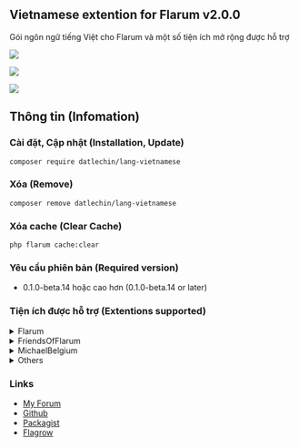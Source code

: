 ## Vietnamese extention for Flarum v2.0.0
Gói ngôn ngữ tiếng Việt cho Flarum và một số tiện ích mở rộng được hỗ trợ

![](https://img.shields.io/badge/license-MIT-blue.svg)

![](https://img.shields.io/packagist/v/datlechin/lang-vietnamese.svg)

![](https://img.shields.io/packagist/dt/datlechin/lang-vietnamese.svg)

## Thông tin (Infomation)
### Cài đặt, Cập nhật (Installation, Update)
`composer require datlechin/lang-vietnamese`

### Xóa (Remove)
`composer remove datlechin/lang-vietnamese`

### Xóa cache (Clear Cache)
`php flarum cache:clear`

### Yêu cầu phiên bản (Required version)
- 0.1.0-beta.14 hoặc cao hơn (0.1.0-beta.14 or later)

### Tiện ích được hỗ trợ (Extentions supported)
<details>
  <summary>Flarum</summary>
  <ul>
    <li>Akismet</li>
    <li>Approval</li>
    <li>Auth Facebook</li>
    <li>Auth Github</li>
    <li>Auth Twitter</li>
    <li>Emoji</li>
    <li>Flags</li>
    <li>Likes</li>
    <li>Lock</li>
    <li>Markdown</li>
    <li>Mentions</li>
    <li>Pusher</li>
    <li>Statistics</li>
    <li>Sticky</li>
    <li>Supcriptions</li>
    <li>Suspend</li>
    <li>Tags</li>
  <ul>
</details>
    
<details>
  <summary>FriendsOfFlarum</summary>
  <ul>
    <li><a href="https://extiverse.com/extension/fof/formatting">Formatting</a></li>
    <li><a href="https://extiverse.com/extension/fof/user-bio">User Bio</a></li>
    <li><a href="https://extiverse.com/extension/fof/links">Links</a></li>
    <li><a href="https://extiverse.com/extension/fof/pages">Pages</a></li>
    <li><a href="https://extiverse.com/extension/fof/polls">Polls</a></li>
    <li><a href="https://extiverse.com/extension/fof/byobu">Byōbu</a></li>
    <li><a href="https://extiverse.com/extension/fof/merge-discussions">Merge Discussions</a></li>
    <li><a href="https://extiverse.com/extension/fof/reactions">Reactions</a></li>
    <li><a href="https://extiverse.com/extension/fof/follow-tags">Follow Tags</a></li>
    <li><a href="https://extiverse.com/extension/fof/user-directory">User Directory</a></li>
    <li><a href="https://extiverse.com/extension/fof/upload">Upload</a></li>
    <li><a href="https://extiverse.com/extension/fof/spamblock">Spamblock</a></li>
    <li><a href="https://extiverse.com/extension/fof/drafts">Drafts</a></li>
    <li><a href="https://extiverse.com/extension/fof/recaptcha">reCAPTCHA</a></li>
    <li><a href="https://extiverse.com/extension/fof/socialprofile">Social Profile</a></li>
    <li><a href="https://extiverse.com/extension/fof/best-answer">Best Answer</a></li>
    <li><a href="https://extiverse.com/extension/fof/nightmode">Night Mode</a></li>
    <li><a href="https://extiverse.com/extension/fof/share-social">Share Social</a></li>
    <li><a href="https://extiverse.com/extension/fof/secure-https">Secure HTTPS</a></li>
    <li><a href="https://extiverse.com/extension/fof/username-request">Username Request</a></li>
    <li><a href="https://extiverse.com/extension/fof/transliterator">URL Transliterator</a></li>
    <li><a href="https://extiverse.com/extension/fof/moderator-notes">Moderator Notes</a></li>
    <li><a href="https://extiverse.com/extension/fof/ban-ips">Ban IPs</a></li>
  </ul> 
</details>

<details>
  <summary>MichaelBelgium</summary>
  <ul>
    <li><a href="https://extiverse.com/extension/michaelbelgium/flarum-discussion-views">Discussion views</a></li>
    <li><a href="https://extiverse.com/extension/michaelbelgium/flarum-profile-views">Profile views</a></li>
  </ul> 
</details>

<details>
  <summary>Others</summary>
  <ul>
    <li><a href="https://extiverse.com/extension/clarkwinkelmann/flarum-ext-emojionearea">Emoji Picker</a></li>
    <li><a href="https://extiverse.com/extension/the-turk/flarum-welcome-widgets">Welcome Widgets</a></li>
    <li><a href="https://extiverse.com/extension/flagrow/ads">Flagrow Ads</a></li>
    <li><a href="https://extiverse.com/extension/reflar/level-ranks">ReFlar Level Ranks</a></li>
    <li><a href="https://extiverse.com/extension/askvortsov/flarum-categories">Flarum Categories</a></li>
    <li><a href="https://extiverse.com/extension/xelson/flarum-ext-chat">Neon Chat</a></li>
    <li><a href="https://extiverse.com/extension/jslirola/flarum-ext-login2seeplus">Login2SeePlus</a></li>
  </ul> 
</details>

### Links
- [My Forum](https://vieit.net)
- [Github](https://github.com/datlechin/lang-vietnamese)
- [Packagist](https://packagist.org/packages/datlechin/lang-vietnamese)
- [Flagrow](https://flagrow.io/extensions/datlechin/lang-vietnamese)
